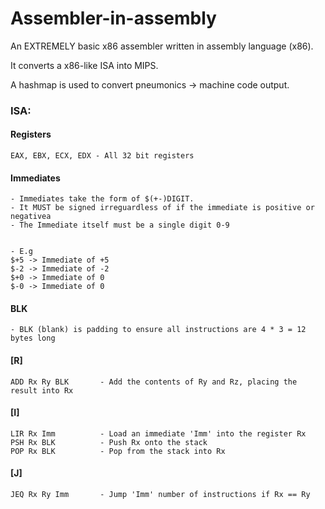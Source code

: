 # Assembler-in-assembly



An EXTREMELY basic x86 assembler written in assembly language (x86).

It converts a x86-like ISA into MIPS.

A hashmap is used to convert pneumonics -> machine code output.

### ISA:

#### Registers
    EAX, EBX, ECX, EDX - All 32 bit registers

#### Immediates

    - Immediates take the form of $(+-)DIGIT. 
    - It MUST be signed irreguardless of if the immediate is positive or negativea
    - The Immediate itself must be a single digit 0-9

    
    - E.g
    $+5 -> Immediate of +5
    $-2 -> Immediate of -2
    $+0 -> Immediate of 0
    $-0 -> Immediate of 0


#### BLK

    - BLK (blank) is padding to ensure all instructions are 4 * 3 = 12 bytes long

#### [R]
    ADD Rx Ry BLK       - Add the contents of Ry and Rz, placing the result into Rx


#### [I]
    LIR Rx Imm          - Load an immediate 'Imm' into the register Rx
    PSH Rx BLK          - Push Rx onto the stack
    POP Rx BLK          - Pop from the stack into Rx


#### [J]
    JEQ Rx Ry Imm       - Jump 'Imm' number of instructions if Rx == Ry









